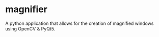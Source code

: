 # magnifier
A python application that allows for the creation of magnified windows using OpenCV &amp; PyQt5.
